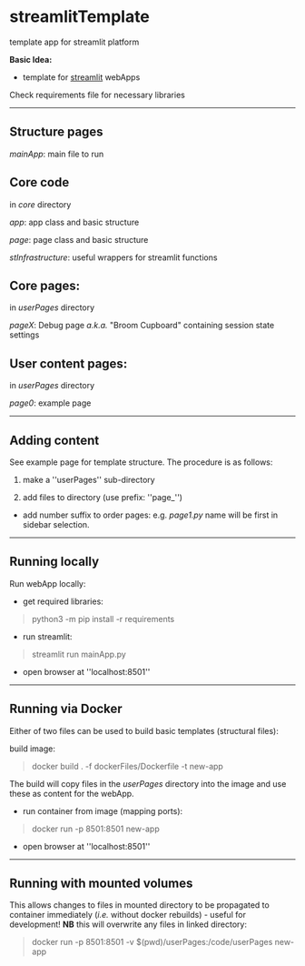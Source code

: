 # streamlitTemplate
 template app for streamlit platform

 **Basic Idea:**
 * template for [streamlit](https://streamlit.io) webApps

 Check requirements file for necessary libraries

---

## Structure pages

*mainApp*: main file to run

## Core code
in *core* directory

*app*: app class and basic structure

*page*: page class and basic structure

*stInfrastructure*: useful wrappers for streamlit functions

## Core pages:
in *userPages* directory

*pageX*: Debug page _a.k.a._ "Broom Cupboard" containing session state settings

## User content pages:
in *userPages* directory

*page0*: example page

---

## Adding content

See example page for template structure.
The procedure is as follows:

1. make a ''userPages'' sub-directory

2. add files to directory (use prefix: ''page_'')
  * add number suffix to order pages: e.g. _page1.py_ name will be first in sidebar selection.

---

## Running locally

Run webApp locally:

* get required libraries:
> python3 -m pip install -r requirements

* run streamlit:
> streamlit run mainApp.py

* open browser at ''localhost:8501''

---

## Running via Docker

Either of two files can be used to build basic templates (structural files):

build image:

> docker build . -f dockerFiles/Dockerfile -t new-app

The build will copy files in the _userPages_ directory into the image and use these as content for the webApp.

* run container from image (mapping ports):

> docker run -p 8501:8501 new-app

* open browser at ''localhost:8501''

---

## Running with mounted volumes

This allows changes to files in mounted directory to be propagated to container immediately (*i.e.* without docker rebuilds) - useful for development!
**NB** this will overwrite any files in linked directory:

> docker run -p 8501:8501 -v $(pwd)/userPages:/code/userPages new-app
